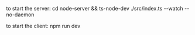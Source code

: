 to start the server: cd node-server && ts-node-dev  ./src/index.ts --watch --no-daemon

to start the client: npm run dev